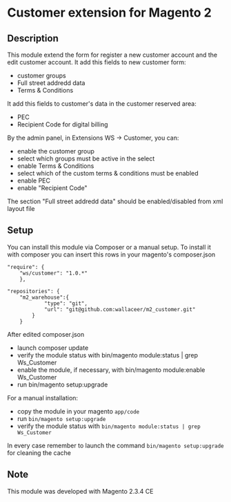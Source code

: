 # Customer extension for Magento 2

## Description

This module extend the form for register a new customer account and the edit customer account.
It add this fields to new customer form:
- customer groups
- Full street addredd data
- Terms & Conditions

It add this fields to customer's data in the customer reserved area:
- PEC
- Recipient Code for digital billing

By the admin panel, in Extensions WS -> Customer, you can: 
* enable the customer group
* select which groups must be active in the select
* enable Terms & Conditions
* select which of the custom terms & conditions must be enabled
* enable PEC
* enable "Recipient Code" 

The section "Full street addredd data" should be enabled/disabled from xml layout file

## Setup

You can install this module via Composer or a manual setup.
To install it with composer you can insert this rows in your magento's composer.json
```
"require": {
	"ws/customer": "1.0.*"
    },
```
```
"repositories": {
	"m2_warehouse":{
            "type": "git",
            "url": "git@github.com:wallaceer/m2_customer.git"
        }
    }
```
  
After edited composer.json 
- launch composer update
- verify the module status with bin/magento module:status | grep Ws_Customer
- enable the module, if necessary, with bin/magento module:enable Ws_Customer
- run bin/magento setup:upgrade
    
For a manual installation:
* copy the module in your magento `app/code`
* run `bin/magento setup:upgrade`
* verify the module status with `bin/magento module:status | grep Ws_Customer`


In every case remember to launch the command `bin/magento setup:upgrade` for cleaning the cache

## Note
This module was developed with Magento 2.3.4 CE   